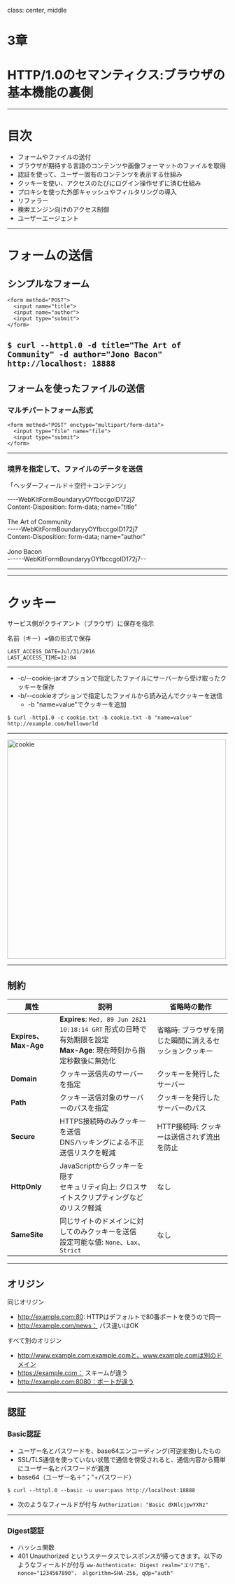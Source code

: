 class: center, middle

# 3章
# HTTP/1.0のセマンティクス:ブラウザの基本機能の裏側

---

# 目次

- フォームやファイルの送付
- ブラウザが期待する言語のコンテンツや画像フォーマットのファイルを取得
- 認証を使って、ユーザー固有のコンテンツを表示する仕組み
- クッキーを使い、アクセスのたびにログイン操作せずに済む仕組み
- プロキシを使った外部キャッシュやフィルタリングの導入
- リファラー
- 検索エンジン向けのアクセス制御
- ユーザーエージェント

---


# フォームの送信

## シンプルなフォーム
```
<form method="POST">
  <input name="title">
  <input name="author">
  <input type="submit">
</form>
```

`$ curl --httpl.0 -d title="The Art of Community" -d author="Jono Bacon" http://localhost: 18888`
---

## フォームを使ったファイルの送信
### マルチパートフォーム形式
```
<form method="POST" enctype="multipart/form-data">
  <input type="file" name="file">
  <input type="submit">
</form>
```
---

### 境界を指定して、ファイルのデータを送信
「ヘッダーフィールド＋空行＋コンテンツ」<br>

----WebKitFormBoundaryyOYfbccgoID172j7 <br>
Content-Disposition: form-data; name="title"<br><br>
The Art of Community<br>
-----WebKitFormBoundaryyOYfbccgoID172j7<br>
Content-Disposition: form-data; name="author"<br><br>
Jono Bacon<br>
------WebKitFormBoundaryyOYfbccgoID172j7--

---

<!-- ## フォームを利用したリダイレクト

```
<DOCTYPE html>
<html>
<body onload="document. forms [0].submit()">
  <form action=" リダイレクトしたい先" method="post">
    <input type="hidden" name="data" value="送りたいメッセージ" />
    <input type="submit" value="Continue"/>
  </form>
</body>
``` -->

---

# クッキー
サービス側がクライアント（ブラウザ）に保存を指示

名前（キー）=値の形式で保存
```
LAST_ACCESS_DATE=Jul/31/2016
LAST_ACCESS_TIME=12:04
```

---

- -c/--cookie-jarオプションで指定したファイルにサーバーから受け取ったクッキーを保存
- -b/--cookieオプションで指定したファイルから読み込んでクッキーを送信
  - -b "name=value"でクッキーを追加

`$ curl -http1.0 -c cookie.txt -b cookie.txt -b "name=value" http://example.com/helloworld`

---

<img src="images/5B572AE7-99AF-48B1-8A71-8AD14B758EE2_1_102_a.jpeg" alt="cookie" width="500px">

---

## 制約

| 属性       | 説明                                                                                                                                          | 省略時の動作                                                      |
|------------|---------------------------------------------------------------------------------------------------------------------------------------------|-----------------------------------------------------------------|
| **Expires、Max-Age** | **Expires**: `Med, 89 Jun 2821 10:18:14 GRT` 形式の日時で有効期限を設定<br>**Max-Age**: 現在時刻から指定秒数後に無効化 | 省略時: ブラウザを閉じた瞬間に消えるセッションクッキー           |
| **Domain** | クッキー送信先のサーバーを指定                                                                                                              | クッキーを発行したサーバー                                       |
| **Path**   | クッキー送信対象のサーバーのパスを指定                                                                                                       | クッキーを発行したサーバーのパス                                 |
| **Secure** | HTTPS接続時のみクッキーを送信<br>DNSハッキングによる不正送信リスクを軽減 | HTTP接続時: クッキーは送信されず流出を防止 |
| **HttpOnly** | JavaScriptからクッキーを隠す<br>セキュリティ向上: クロスサイトスクリプティングなどのリスク軽減 | なし                                                              |
| **SameSite** | 同じサイトのドメインに対してのみクッキーを送信<br>設定可能な値: `None`、`Lax`、`Strict` | なし                                                              |

---

## オリジン
同じオリジン
- http://example.com:80: HTTPはデフォルトで80番ポートを使うので同一
- http://example.com/news： パス違いはOK

すべて別のオリジン
- http://www.example.com:example.comと、www.example.comは別のドメイン
- https://example.com： スキームが違う
- http://example.com:8080：ポートが違う

---

## 認証
### Basic認証
- ユーザー名とパスワードを、base64エンコーディング(可逆変換)したもの
- SSL/TLS通信を使っていない状態で通信を傍受されると、通信内容から簡単にユーザー名とパスワードが漏洩
- base64（ユーザー名＋"；"+パスワード）

`$ curl --httpl.0 --basic -u user:pass http://localhost:18888`

- 次のようなフィールドが付与
`Authorization: "Basic dXNlcjpwYXNz"`

---

### Digest認証
- ハッシュ関数
- 401 Unauthorized というステータスでレスポンスが帰ってきます。以下のようなフィールドが付与
`ww-Authenticate: Digest realm="エリア名"，nonce="1234567890"， algorithm=SHA-256, qOp="auth"`

